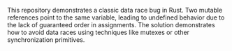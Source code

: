 This repository demonstrates a classic data race bug in Rust. Two mutable references point to the same variable, leading to undefined behavior due to the lack of guaranteed order in assignments. The solution demonstrates how to avoid data races using techniques like mutexes or other synchronization primitives.
